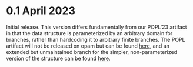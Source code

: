 0.1 April 2023
==================

Initial release.
This version differs fundamentally from our POPL'23 artifact in that the data structure is parameterized by an arbitrary domain for branches, rather than hardcoding it to arbitrary finite branches.
The POPL artifact will not be released on opam but can be found [here](https://github.com/vellvm/ctrees/tree/popl23), and an extended but unmaintained branch for the simpler, non-parameterized version of the structure can be found [here](https://github.com/vellvm/ctrees/tree/simple).



